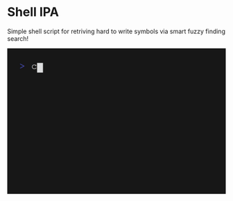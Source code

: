 # Shell IPA

Simple shell script for retriving hard to write symbols via smart fuzzy finding search!

![showcase](showcase.gif)
